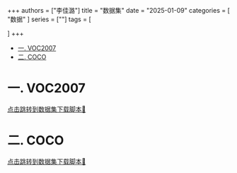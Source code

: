 +++
authors = ["李佳潞"]
title = "数据集"
date = "2025-01-09"
categories = [
    "数据"
]
series = [""]
tags = [
    
]
+++
- [一. VOC2007](#一-voc2007)
- [二. COCO](#二-coco)

# 一. VOC2007
<a href="https://heirenlop.github.io/%E5%B7%A5%E4%BD%9C%E8%AE%B0%E5%BD%95/shell/#sections2">点击跳转到数据集下载脚本🔗</a>

# 二. COCO
<a href="https://heirenlop.github.io/%E5%B7%A5%E4%BD%9C%E8%AE%B0%E5%BD%95/shell/#sections3">点击跳转到数据集下载脚本🔗</a>
